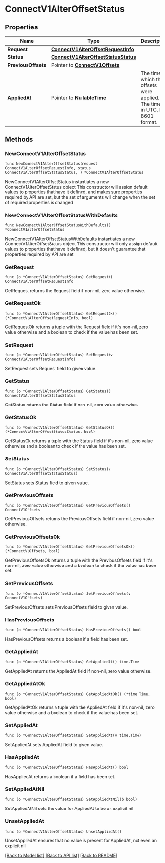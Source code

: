 # ConnectV1AlterOffsetStatus

## Properties

Name | Type | Description | Notes
------------ | ------------- | ------------- | -------------
**Request** | [**ConnectV1AlterOffsetRequestInfo**](ConnectV1AlterOffsetRequestInfo.md) |  | 
**Status** | [**ConnectV1AlterOffsetStatusStatus**](ConnectV1AlterOffsetStatusStatus.md) |  | 
**PreviousOffsets** | Pointer to [**ConnectV1Offsets**](ConnectV1Offsets.md) |  | [optional] 
**AppliedAt** | Pointer to **NullableTime** | The time at which the offsets were applied. The time is in UTC, ISO 8601 format. | [optional] [readonly] 

## Methods

### NewConnectV1AlterOffsetStatus

`func NewConnectV1AlterOffsetStatus(request ConnectV1AlterOffsetRequestInfo, status ConnectV1AlterOffsetStatusStatus, ) *ConnectV1AlterOffsetStatus`

NewConnectV1AlterOffsetStatus instantiates a new ConnectV1AlterOffsetStatus object
This constructor will assign default values to properties that have it defined,
and makes sure properties required by API are set, but the set of arguments
will change when the set of required properties is changed

### NewConnectV1AlterOffsetStatusWithDefaults

`func NewConnectV1AlterOffsetStatusWithDefaults() *ConnectV1AlterOffsetStatus`

NewConnectV1AlterOffsetStatusWithDefaults instantiates a new ConnectV1AlterOffsetStatus object
This constructor will only assign default values to properties that have it defined,
but it doesn't guarantee that properties required by API are set

### GetRequest

`func (o *ConnectV1AlterOffsetStatus) GetRequest() ConnectV1AlterOffsetRequestInfo`

GetRequest returns the Request field if non-nil, zero value otherwise.

### GetRequestOk

`func (o *ConnectV1AlterOffsetStatus) GetRequestOk() (*ConnectV1AlterOffsetRequestInfo, bool)`

GetRequestOk returns a tuple with the Request field if it's non-nil, zero value otherwise
and a boolean to check if the value has been set.

### SetRequest

`func (o *ConnectV1AlterOffsetStatus) SetRequest(v ConnectV1AlterOffsetRequestInfo)`

SetRequest sets Request field to given value.


### GetStatus

`func (o *ConnectV1AlterOffsetStatus) GetStatus() ConnectV1AlterOffsetStatusStatus`

GetStatus returns the Status field if non-nil, zero value otherwise.

### GetStatusOk

`func (o *ConnectV1AlterOffsetStatus) GetStatusOk() (*ConnectV1AlterOffsetStatusStatus, bool)`

GetStatusOk returns a tuple with the Status field if it's non-nil, zero value otherwise
and a boolean to check if the value has been set.

### SetStatus

`func (o *ConnectV1AlterOffsetStatus) SetStatus(v ConnectV1AlterOffsetStatusStatus)`

SetStatus sets Status field to given value.


### GetPreviousOffsets

`func (o *ConnectV1AlterOffsetStatus) GetPreviousOffsets() ConnectV1Offsets`

GetPreviousOffsets returns the PreviousOffsets field if non-nil, zero value otherwise.

### GetPreviousOffsetsOk

`func (o *ConnectV1AlterOffsetStatus) GetPreviousOffsetsOk() (*ConnectV1Offsets, bool)`

GetPreviousOffsetsOk returns a tuple with the PreviousOffsets field if it's non-nil, zero value otherwise
and a boolean to check if the value has been set.

### SetPreviousOffsets

`func (o *ConnectV1AlterOffsetStatus) SetPreviousOffsets(v ConnectV1Offsets)`

SetPreviousOffsets sets PreviousOffsets field to given value.

### HasPreviousOffsets

`func (o *ConnectV1AlterOffsetStatus) HasPreviousOffsets() bool`

HasPreviousOffsets returns a boolean if a field has been set.

### GetAppliedAt

`func (o *ConnectV1AlterOffsetStatus) GetAppliedAt() time.Time`

GetAppliedAt returns the AppliedAt field if non-nil, zero value otherwise.

### GetAppliedAtOk

`func (o *ConnectV1AlterOffsetStatus) GetAppliedAtOk() (*time.Time, bool)`

GetAppliedAtOk returns a tuple with the AppliedAt field if it's non-nil, zero value otherwise
and a boolean to check if the value has been set.

### SetAppliedAt

`func (o *ConnectV1AlterOffsetStatus) SetAppliedAt(v time.Time)`

SetAppliedAt sets AppliedAt field to given value.

### HasAppliedAt

`func (o *ConnectV1AlterOffsetStatus) HasAppliedAt() bool`

HasAppliedAt returns a boolean if a field has been set.

### SetAppliedAtNil

`func (o *ConnectV1AlterOffsetStatus) SetAppliedAtNil(b bool)`

 SetAppliedAtNil sets the value for AppliedAt to be an explicit nil

### UnsetAppliedAt
`func (o *ConnectV1AlterOffsetStatus) UnsetAppliedAt()`

UnsetAppliedAt ensures that no value is present for AppliedAt, not even an explicit nil

[[Back to Model list]](../README.md#documentation-for-models) [[Back to API list]](../README.md#documentation-for-api-endpoints) [[Back to README]](../README.md)


